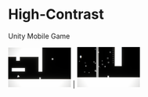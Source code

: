 # High-Contrast
Unity Mobile Game


<img src="high_contrast_screenshot1.png" width="128"/> | <img src="high_contrast_screenshot2.png" width="128"/>

